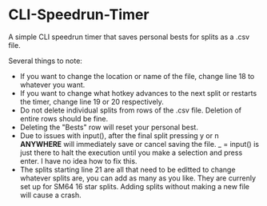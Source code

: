 # CLI-Speedrun-Timer
A simple CLI speedrun timer that saves personal bests for splits as a .csv file.

Several things to note:
 - If you want to change the location or name of the file, change line 18 to whatever you want.
 - If you want to change what hotkey advances to the next split or restarts the timer, change line 19 or 20 respectively.
 - Do not delete individual splits from rows of the .csv file. Deletion of entire rows should be fine.
 - Deleting the "Bests" row will reset your personal best.
 - Due to issues with input(), after the final split pressing y or n **ANYWHERE** will immediately save or cancel saving the file. _ = input() is just there to halt the execution until you make a selection and press enter. I have no idea how to fix this.
 - The splits starting line 21 are all that need to be editted to change whatever splits are, you can add as many as you like. They are currenly set up for SM64 16 star splits. Adding splits without making a new file will cause a crash.
